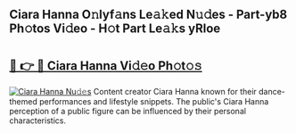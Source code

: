 ## Ciara Hanna O𝚗lyf𝚊ns Le𝚊𝚔ed N𝚞𝚍es - Part-yb8 Ph𝚘tos Vi𝚍eo - H𝚘t Part Le𝚊𝚔s yRloe

# <h2><a href="http://hf92c5.feru.top/?c=Ciara+Hanna">🔗 👉 🔴 Ciara Hanna Vi𝚍𝚎o Ph𝚘t𝚘𝚜</a></h2>

[![Ciara Hanna Nu𝚍𝚎s](https://i.imgur.com/0TWrTi3.gif)](http://hf92c5.feru.top/?c=Ciara+Hanna)
Content creator Ciara Hanna known for their dance-themed performances and lifestyle snippets. The public's Ciara Hanna perception of a public figure can be influenced by their personal characteristics. 
